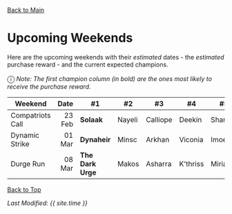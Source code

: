 [Back to Main](index.md)

# Upcoming Weekends

Here are the upcoming weekends with their *estimated* dates - the *estimated* purchase reward - and the current expected champions.

<span style="font-size:1.2em;">ⓘ</span> *Note: The first champion column (in bold) are the ones most likely to receive the purchase reward.*

| Weekend | Date | #1 | #2 | #3 | #4 | #5 | Reward |
|---|--:|---|---|---|---|---|---|
| Compatriots Call | 23 Feb | **Solaak** | Nayeli | Calliope | Deekin | Shandie | Golden Epic |
| Dynamic Strike | 01 Mar | **Dynaheir** | Minsc | Arkhan | Viconia | Imoen | Golden Epic |
| Durge Run | 08 Mar | **The Dark Urge** | Makos | Asharra | K'thriss | Miria | Golden Epic |

[Back to Top](#top)

*Last Modified: {{ site.time }}*